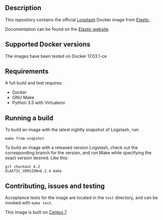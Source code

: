 ## Description

This repository contains the official [Logstash][logstash] Docker image from
[Elastic][elastic].

Documentation can be found on the [Elastic website](https://www.elastic.co/guide/en/logstash/current/docker.html).

[logstash]: https://www.elastic.co/products/logstash
[elastic]: https://www.elastic.co/

## Supported Docker versions

The images have been tested on Docker 17.03.1-ce

## Requirements
A full build and test requires:
* Docker
* GNU Make
* Python 3.5 with Virtualenv

## Running a build
To build an image with the latest nightly snapshot of Logstash, run:
```
make from-snapshot
```

To build an image with a released version Logstash, check out the corresponding
branch for the version, and run Make while specifying the exact version desired.
Like this:
```
git checkout 6.2
ELASTIC_VERSION=6.2.4 make
```

## Contributing, issues and testing

Acceptance tests for the image are located in the `test` directory, and can
be invoked with `make test`.

This image is built on [Centos 7][centos-7].

[centos-7]: https://github.com/CentOS/sig-cloud-instance-images/blob/50281d86d6ed5c61975971150adfd0ede86423bb/docker/Dockerfile
